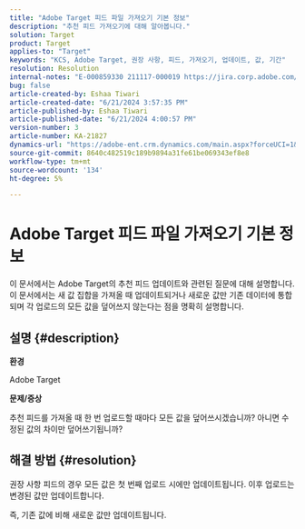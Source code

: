 ```yaml
---
title: "Adobe Target 피드 파일 가져오기 기본 정보"
description: "추천 피드 가져오기에 대해 알아봅니다."
solution: Target
product: Target
applies-to: "Target"
keywords: "KCS, Adobe Target, 권장 사항, 피드, 가져오기, 업데이트, 값, 기간"
resolution: Resolution
internal-notes: "E-000859330 211117-000019 https://jira.corp.adobe.com/browse/RECS-5411"
bug: false
article-created-by: Eshaa Tiwari
article-created-date: "6/21/2024 3:57:35 PM"
article-published-by: Eshaa Tiwari
article-published-date: "6/21/2024 4:00:57 PM"
version-number: 3
article-number: KA-21827
dynamics-url: "https://adobe-ent.crm.dynamics.com/main.aspx?forceUCI=1&pagetype=entityrecord&etn=knowledgearticle&id=e281bef3-e62f-ef11-840a-6045bd029b18"
source-git-commit: 8640c482519c189b9894a31fe61be069343ef8e8
workflow-type: tm+mt
source-wordcount: '134'
ht-degree: 5%

---
```


# Adobe Target 피드 파일 가져오기 기본 정보


이 문서에서는 Adobe Target의 추천 피드 업데이트와 관련된 질문에 대해 설명합니다. 이 문서에서는 새 값 집합을 가져올 때 업데이트되거나 새로운 값만 기존 데이터에 통합되며 각 업로드의 모든 값을 덮어쓰지 않는다는 점을 명확히 설명합니다.

## 설명 {#description}


<b>환경</b>

Adobe Target

<b>문제/증상</b>

추천 피드를 가져올 때 한 번 업로드할 때마다 모든 값을 덮어쓰시겠습니까? 아니면 수정된 값의 차이만 덮어쓰기됩니까?


## 해결 방법 {#resolution}


권장 사항 피드의 경우 모든 값은 첫 번째 업로드 시에만 업데이트됩니다. 이후 업로드는 변경된 값만 업데이트합니다.

즉, 기존 값에 비해 새로운 값만 업데이트됩니다.
